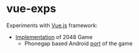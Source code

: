 # vue-exps
Experiments with <a href='https://vuejs.org/'>Vue.js</a> framework:
- <a href="https://es-repo.github.io/vue-exps/game2048/index.html">Implementation</a> of 2048 Game 
  - Phonegap based Android <a href="https://play.google.com/store/apps/details?id=com.a1.shift_a_bit_2048_game">port</a> of the game
